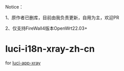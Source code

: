 Notice：

1、原作者已删库，目前由我负责更新，自用为主，欢迎PR

2、仅支持FireWall4版本OpenWrt22.03+
# luci-i18n-xray-zh-cn
for [luci-app-xray](https://github.com/yichya/luci-app-xray/tree/versplit)
